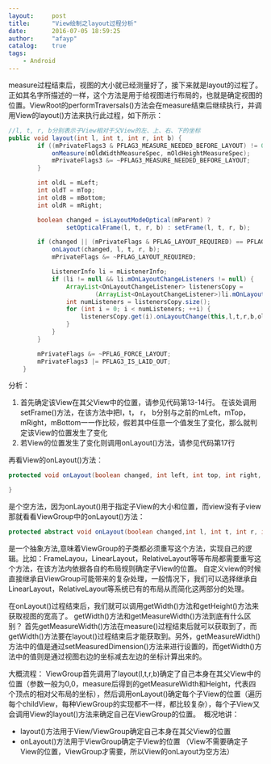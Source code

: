 ```yaml
---
layout:     post
title:      "View绘制之layout过程分析"
date:       2016-07-05 18:59:25
author:     "afayp"
catalog:    true
tags:
    - Android
---
```




measure过程结束后，视图的大小就已经测量好了，接下来就是layout的过程了。正如其名字所描述的一样，这个方法是用于给视图进行布局的，也就是确定视图的位置。ViewRoot的performTraversals()方法会在measure结束后继续执行，并调用View的layout()方法来执行此过程，如下所示：

<!--more-->

```java
//l, t, r, b分别表示子View相对于父View的左、上、右、下的坐标
public void layout(int l, int t, int r, int b) {
        if ((mPrivateFlags3 & PFLAG3_MEASURE_NEEDED_BEFORE_LAYOUT) != 0) {
            onMeasure(mOldWidthMeasureSpec, mOldHeightMeasureSpec);
            mPrivateFlags3 &= ~PFLAG3_MEASURE_NEEDED_BEFORE_LAYOUT;
        }

        int oldL = mLeft;
        int oldT = mTop;
        int oldB = mBottom;
        int oldR = mRight;

        boolean changed = isLayoutModeOptical(mParent) ?
                setOpticalFrame(l, t, r, b) : setFrame(l, t, r, b);

        if (changed || (mPrivateFlags & PFLAG_LAYOUT_REQUIRED) == PFLAG_LAYOUT_REQUIRED) {
            onLayout(changed, l, t, r, b);
            mPrivateFlags &= ~PFLAG_LAYOUT_REQUIRED;

            ListenerInfo li = mListenerInfo;
            if (li != null && li.mOnLayoutChangeListeners != null) {
                ArrayList<OnLayoutChangeListener> listenersCopy =
                        (ArrayList<OnLayoutChangeListener>)li.mOnLayoutChangeListeners.clone();
                int numListeners = listenersCopy.size();
                for (int i = 0; i < numListeners; ++i) {
                    listenersCopy.get(i).onLayoutChange(this,l,t,r,b,oldL,oldT,oldR,oldB);
                }
            }
        }

        mPrivateFlags &= ~PFLAG_FORCE_LAYOUT;
        mPrivateFlags3 |= PFLAG3_IS_LAID_OUT;
    }
```
分析：

1. 首先确定该View在其父View中的位置，请参见代码第13-14行。 
在该处调用setFrame()方法，在该方法中把l，t， r， b分别与之前的mLeft，mTop，mRight，mBottom一一作比较，假若其中任意一个值发生了变化，那么就判定该View的位置发生了变化 
2. 若View的位置发生了变化则调用onLayout()方法，请参见代码第17行

再看View的onLayout()方法：
```java
protected void onLayout(boolean changed, int left, int top, int right, int bottom) {

}
```
是个空方法，因为onLayout()用于指定子View的大小和位置，而view没有子view
那就看看ViewGroup中的onLayout()方法：
```java
protected abstract void onLayout(boolean changed,int l, int t, int r, int b);
```
是一个抽象方法,意味着ViewGroup的子类都必须重写这个方法，实现自己的逻辑。比如：FrameLayou，LinearLayout，RelativeLayout等等布局都需要重写这个方法，在该方法内依据各自的布局规则确定子View的位置。
自定义view的时候直接继承自ViewGroup可能带来的复杂处理，一般情况下，我们可以选择继承自LinearLayout，RelativeLayout等系统已有的布局从而简化这两部分的处理。

在onLayout()过程结束后，我们就可以调用getWidth()方法和getHeight()方法来获取视图的宽高了。
getWidth()方法和getMeasureWidth()方法到底有什么区别？
首先getMeasureWidth()方法在measure()过程结束后就可以获取到了，而getWidth()方法要在layout()过程结束后才能获取到。另外，getMeasureWidth()方法中的值是通过setMeasuredDimension()方法来进行设置的，而getWidth()方法中的值则是通过视图右边的坐标减去左边的坐标计算出来的。

大概流程：
ViewGroup首先调用了layout(l,t,r,b)确定了自己本身在其父View中的位置（参数一般为0,0，measure后得到的getMeasureWidth和Height，代表四个顶点的相对父布局的坐标），然后调用onLayout()确定每个子View的位置（遍历每个childView，每种ViewGroup的实现都不一样，都比较复杂），每个子View又会调用View的layout()方法来确定自己在ViewGroup的位置。 
概况地讲： 

- layout()方法用于View/ViewGroup确定自己本身在其父View的位置 
- onLayout()方法用于ViewGroup确定子View的位置
（View不需要确定子View的位置，ViewGroup才需要，所以View的onLayout为空方法）

